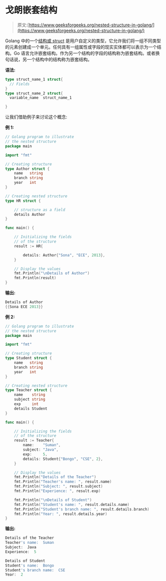 # 戈朗嵌套结构

> 原文:[https://www.geeksforgeeks.org/nested-structure-in-golang/](https://www.geeksforgeeks.org/nested-structure-in-golang/)

Golang 中的一个[结构或 struct](https://www.geeksforgeeks.org/structures-in-golang/) 是用户自定义的类型，它允许我们将一组不同类型的元素创建成一个单元。任何具有一组属性或字段的现实实体都可以表示为一个结构。Go 语言允许嵌套结构。作为另一个结构的字段的结构称为嵌套结构。或者换句话说，另一个结构中的结构称为嵌套结构。

**语法:**

```go
type struct_name_1 struct{
  // Fields
} 
type struct_name_2 struct{
  variable_name  struct_name_1

}

```

让我们借助例子来讨论这个概念:

**例 1:**

```go
// Golang program to illustrate
// the nested structure
package main

import "fmt"

// Creating structure
type Author struct {
    name   string
    branch string
    year   int
}

// Creating nested structure
type HR struct {

    // structure as a field
    details Author
}

func main() {

    // Initializing the fields
    // of the structure
    result := HR{

        details: Author{"Sona", "ECE", 2013},
    }

    // Display the values
    fmt.Println("\nDetails of Author")
    fmt.Println(result)
}
```

**输出:**

```go
Details of Author
{{Sona ECE 2013}}

```

**例 2:**

```go
// Golang program to illustrate
// the nested structure
package main

import "fmt"

// Creating structure
type Student struct {
    name   string
    branch string
    year   int
}

// Creating nested structure
type Teacher struct {
    name    string
    subject string
    exp     int
    details Student
}

func main() {

    // Initializing the fields
    // of the structure
    result := Teacher{
        name:    "Suman",
        subject: "Java",
        exp:     5,
        details: Student{"Bongo", "CSE", 2},
    }

    // Display the values
    fmt.Println("Details of the Teacher")
    fmt.Println("Teacher's name: ", result.name)
    fmt.Println("Subject: ", result.subject)
    fmt.Println("Experience: ", result.exp)

    fmt.Println("\nDetails of Student")
    fmt.Println("Student's name: ", result.details.name)
    fmt.Println("Student's branch name: ", result.details.branch)
    fmt.Println("Year: ", result.details.year)
}
```

**输出:**

```go
Details of the Teacher
Teacher's name:  Suman
Subject:  Java
Experience:  5

Details of Student
Student's name:  Bongo
Student's branch name:  CSE
Year:  2

```